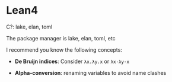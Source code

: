 # Lean4

C?: lake, elan, toml

The package manager is lake, elan, toml, etc

I recommend you know the following concepts:
* **De Bruijn indices**: Consider `λx.λy.x` or `λx·λy·x`

* **Alpha-conversion**: renaming variables to avoid name clashes
